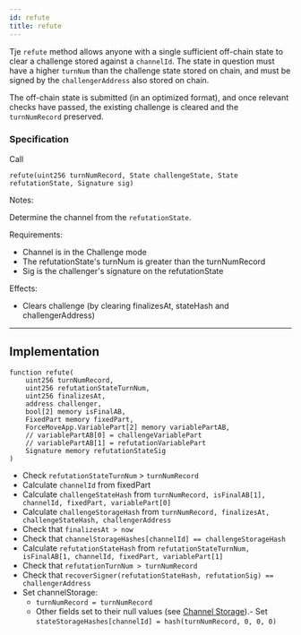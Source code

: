 ```yaml
---
id: refute
title: refute
---
```


Tje `refute` method allows anyone with a single sufficient off-chain state to clear a challenge stored against a `channelId`. The state in question must have a higher `turnNum` than the challenge state stored on chain, and must be signed by the `challengerAddress` also stored on chain.

The off-chain state is submitted (in an optimized format), and once relevant checks have passed, the existing challenge is cleared and the `turnNumRecord` preserved.

### Specification

Call

`refute(uint256 turnNumRecord, State challengeState, State refutationState, Signature sig)`

Notes:

Determine the channel from the `refutationState`.

Requirements:

- Channel is in the Challenge mode
- The refutationState's turnNum is greater than the turnNumRecord
- Sig is the challenger's signature on the refutationState

Effects:

- Clears challenge (by clearing finalizesAt, stateHash and challengerAddress)

---

## Implementation

```
function refute(
    uint256 turnNumRecord,
    uint256 refutationStateTurnNum,
    uint256 finalizesAt,
    address challenger,
    bool[2] memory isFinalAB,
    FixedPart memory fixedPart,
    ForceMoveApp.VariablePart[2] memory variablePartAB,
    // variablePartAB[0] = challengeVariablePart
    // variablePartAB[1] = refutationVariablePart
    Signature memory refutationStateSig
)
```

- Check `refutationStateTurnNum` > `turnNumRecord`
- Calculate `channelId` from fixedPart
- Calculate `challengeStateHash` from `turnNumRecord, isFinalAB[1], channelId, fixedPart, variablePart[0]`
- Calculate `challengeStorageHash` from `turnNumRecord, finalizesAt, challengeStateHash, challengerAddress`
- Check that `finalizesAt > now`
- Check that `channelStorageHashes[channelId] == challengeStorageHash`
- Calculate `refutationStateHash` from `refutationStateTurnNum, isFinalAB[1, channelId, fixedPart, variablePart[1]`
- Check that `refutationTurnNum > turnNumRecord`
- Check that `recoverSigner(refutationStateHash, refutationSig) == challengerAddress`
- Set channelStorage:
  - `turnNumRecord = turnNumRecord`
  - Other fields set to their null values (see [Channel Storage](./channel-storage)).- Set `stateStorageHashes[channelId] = hash(turnNumRecord, 0, 0, 0)`
